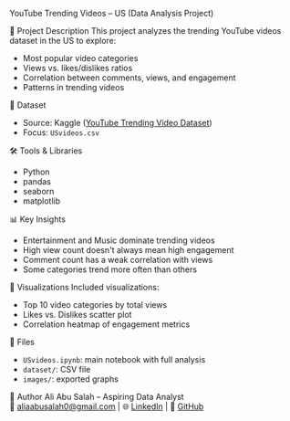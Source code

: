 YouTube Trending Videos – US (Data Analysis Project)

📌 Project Description
This project analyzes the trending YouTube videos dataset in the US to explore:
- Most popular video categories
- Views vs. likes/dislikes ratios
- Correlation between comments, views, and engagement
- Patterns in trending videos

📂 Dataset
- Source: Kaggle ([YouTube Trending Video Dataset](https://www.kaggle.com/datasnaek/youtube-new))
- Focus: `USvideos.csv`

🛠 Tools & Libraries
- Python
- pandas
- seaborn
- matplotlib

📊 Key Insights
- Entertainment and Music dominate trending videos
- High view count doesn't always mean high engagement
- Comment count has a weak correlation with views
- Some categories trend more often than others

📎 Visualizations
Included visualizations:
- Top 10 video categories by total views
- Likes vs. Dislikes scatter plot
- Correlation heatmap of engagement metrics

📁 Files
- `USvideos.ipynb`: main notebook with full analysis
- `dataset/`: CSV file
- `images/`: exported graphs

🚀 Author
Ali Abu Salah – Aspiring Data Analyst  
📧 aliaabusalah0@gmail.com | 🌐 [LinkedIn](www.linkedin.com/in/ali-ai-ds) | 🐙 [GitHub](https://github.com/AliAbuSalah1)